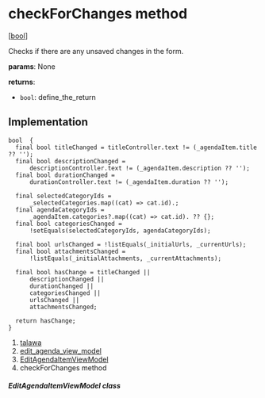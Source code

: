 
<div>

# checkForChanges method

</div>


[[bool](https://api.flutter.dev/flutter/dart-core/bool-class.html)]




Checks if there are any unsaved changes in the form.

**params**: None

**returns**:

-   `bool`: define_the_return



## Implementation

``` language-dart
bool  {
  final bool titleChanged = titleController.text != (_agendaItem.title ?? '');
  final bool descriptionChanged =
      descriptionController.text != (_agendaItem.description ?? '');
  final bool durationChanged =
      durationController.text != (_agendaItem.duration ?? '');

  final selectedCategoryIds =
      _selectedCategories.map((cat) => cat.id).;
  final agendaCategoryIds =
      _agendaItem.categories?.map((cat) => cat.id). ?? {};
  final bool categoriesChanged =
      !setEquals(selectedCategoryIds, agendaCategoryIds);

  final bool urlsChanged = !listEquals(_initialUrls, _currentUrls);
  final bool attachmentsChanged =
      !listEquals(_initialAttachments, _currentAttachments);

  final bool hasChange = titleChanged ||
      descriptionChanged ||
      durationChanged ||
      categoriesChanged ||
      urlsChanged ||
      attachmentsChanged;

  return hasChange;
}
```







1.  [talawa](../../index.md)
2.  [edit_agenda_view_model](../../view_model_after_auth_view_models_event_view_models_edit_agenda_view_model/)
3.  [EditAgendaItemViewModel](../../view_model_after_auth_view_models_event_view_models_edit_agenda_view_model/EditAgendaItemViewModel-class.md)
4.  checkForChanges method

##### EditAgendaItemViewModel class







